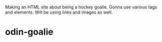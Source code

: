 Making an HTML site about being a hockey goalie.
Gonna use various tags and elements.
Will be using links and images as well.
# odin-goalie